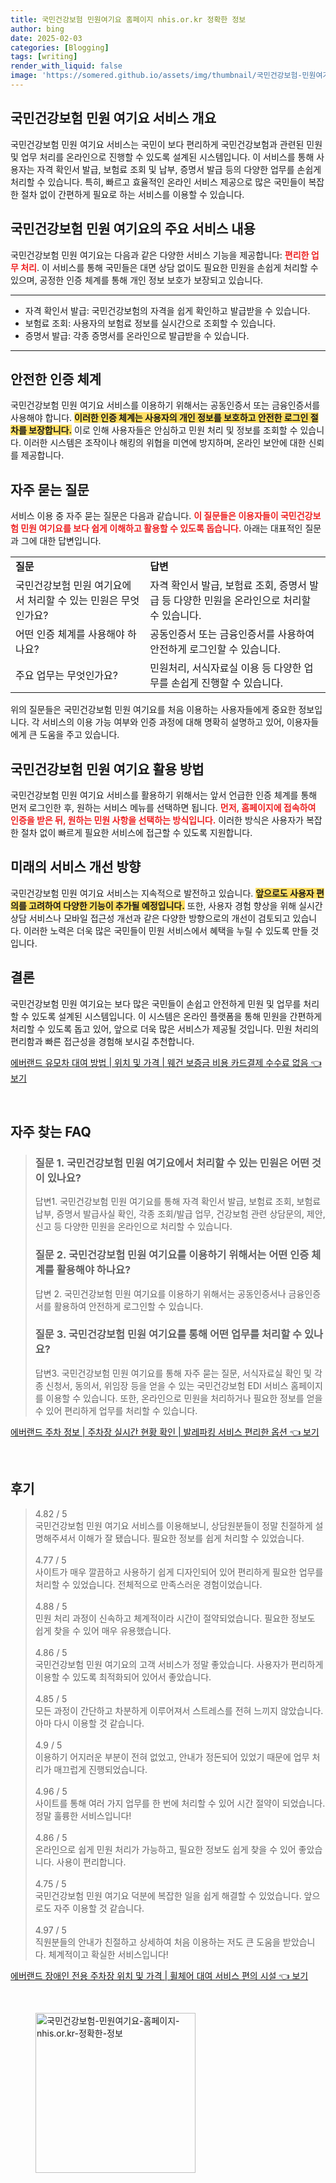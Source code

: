 ```yaml
---
title: 국민건강보험 민원여기요 홈페이지 nhis.or.kr 정확한 정보
author: bing
date: 2025-02-03
categories: [Blogging]
tags: [writing]
render_with_liquid: false
image: 'https://somered.github.io/assets/img/thumbnail/국민건강보험-민원여기요-홈페이지-nhis.or.kr-정확한-정보.webp'
---
```



<h2 id='서비스 개요'>국민건강보험 민원 여기요 서비스 개요</h2>

<p>국민건강보험 민원 여기요 서비스는 국민이 보다 편리하게 국민건강보험과 관련된 민원 및 업무 처리를 온라인으로 진행할 수 있도록 설계된 시스템입니다. 이 서비스를 통해 사용자는 자격 확인서 발급, 보험료 조회 및 납부, 증명서 발급 등의 다양한 업무를 손쉽게 처리할 수 있습니다. 특히, 빠르고 효율적인 온라인 서비스 제공으로 많은 국민들이 복잡한 절차 없이 간편하게 필요로 하는 서비스를 이용할 수 있습니다.</p>

<h2 id='주요 서비스 내용'>국민건강보험 민원 여기요의 주요 서비스 내용</h2>

<p>국민건강보험 민원 여기요는 다음과 같은 다양한 서비스 기능을 제공합니다: <b><span style="color: #ee2323;">편리한 업무 처리</span></b>. 이 서비스를 통해 국민들은 대면 상담 없이도 필요한 민원을 손쉽게 처리할 수 있으며, 공정한 인증 체계를 통해 개인 정보 보호가 보장되고 있습니다.</p>

<hr />

<ul>
    <li>자격 확인서 발급: 국민건강보험의 자격을 쉽게 확인하고 발급받을 수 있습니다.</li>
    <li>보험료 조회: 사용자의 보험료 정보를 실시간으로 조회할 수 있습니다.</li>
    <li>증명서 발급: 각종 증명서를 온라인으로 발급받을 수 있습니다.</li>
</ul>

<hr />

<h2 id='인증 체계'>안전한 인증 체계</h2>

<p>국민건강보험 민원 여기요 서비스를 이용하기 위해서는 공동인증서 또는 금융인증서를 사용해야 합니다. <b><span style="background-color: #ffe066;">이러한 인증 체계는 사용자의 개인 정보를 보호하고 안전한 로그인 절차를 보장합니다.</span></b> 이로 인해 사용자들은 안심하고 민원 처리 및 정보를 조회할 수 있습니다. 이러한 시스템은 조작이나 해킹의 위협을 미연에 방지하며, 온라인 보안에 대한 신뢰를 제공합니다.</p>

<h2 id='자주 묻는 질문'>자주 묻는 질문</h2>

<p>서비스 이용 중 자주 묻는 질문은 다음과 같습니다. <b><span style="color: #ee2323;">이 질문들은 이용자들이 국민건강보험 민원 여기요를 보다 쉽게 이해하고 활용할 수 있도록 돕습니다.</span></b> 아래는 대표적인 질문과 그에 대한 답변입니다.</p>

<table>
    <tr>
        <td><b>질문</b></td>
        <td><b>답변</b></td>
    </tr>
    <tr>
        <td>국민건강보험 민원 여기요에서 처리할 수 있는 민원은 무엇인가요?</td>
        <td>자격 확인서 발급, 보험료 조회, 증명서 발급 등 다양한 민원을 온라인으로 처리할 수 있습니다.</td>
    </tr>
    <tr>
        <td>어떤 인증 체계를 사용해야 하나요?</td>
        <td>공동인증서 또는 금융인증서를 사용하여 안전하게 로그인할 수 있습니다.</td>
    </tr>
    <tr>
        <td>주요 업무는 무엇인가요?</td>
        <td>민원처리, 서식자료실 이용 등 다양한 업무를 손쉽게 진행할 수 있습니다.</td>
    </tr>
</table>

<p>위의 질문들은 국민건강보험 민원 여기요를 처음 이용하는 사용자들에게 중요한 정보입니다. 각 서비스의 이용 가능 여부와 인증 과정에 대해 명확히 설명하고 있어, 이용자들에게 큰 도움을 주고 있습니다.</p>

<h2 id='서비스 활용 방법'>국민건강보험 민원 여기요 활용 방법</h2>

<p>국민건강보험 민원 여기요 서비스를 활용하기 위해서는 앞서 언급한 인증 체계를 통해 먼저 로그인한 후, 원하는 서비스 메뉴를 선택하면 됩니다. <b><span style="color: #ee2323;">먼저, 홈페이지에 접속하여 인증을 받은 뒤, 원하는 민원 사항을 선택하는 방식입니다.</span></b> 이러한 방식은 사용자가 복잡한 절차 없이 빠르게 필요한 서비스에 접근할 수 있도록 지원합니다.</p>

<h2 id='미래의 서비스 개선 방향'>미래의 서비스 개선 방향</h2>

<p>국민건강보험 민원 여기요 서비스는 지속적으로 발전하고 있습니다. <b><span style="background-color: #ffe066;">앞으로도 사용자 편의를 고려하여 다양한 기능이 추가될 예정입니다.</span></b> 또한, 사용자 경험 향상을 위해 실시간 상담 서비스나 모바일 접근성 개선과 같은 다양한 방향으로의 개선이 검토되고 있습니다. 이러한 노력은 더욱 많은 국민들이 민원 서비스에서 혜택을 누릴 수 있도록 만들 것입니다.</p>

<h2 id='결론'>결론</h2>

<p>국민건강보험 민원 여기요는 보다 많은 국민들이 손쉽고 안전하게 민원 및 업무를 처리할 수 있도록 설계된 시스템입니다. 이 시스템은 온라인 플랫폼을 통해 민원을 간편하게 처리할 수 있도록 돕고 있어, 앞으로 더욱 많은 서비스가 제공될 것입니다. 민원 처리의 편리함과 빠른 접근성을 경험해 보시길 추천합니다.</p>


<p><a class="click-button" title="에버랜드 유모차 대여 방법 | 위치 및 가격 | 웨건 보증금 비용 카드결제 수수료 없음" href="https://somered.github.io/posts/%EC%97%90%EB%B2%84%EB%9E%9C%EB%93%9C-%EC%9C%A0%EB%AA%A8%EC%B0%A8-%EB%8C%80%EC%97%AC-%EB%B0%A9%EB%B2%95-%EC%9C%84%EC%B9%98-%EB%B0%8F-%EA%B0%80%EA%B2%A9-%EC%9B%A8%EA%B1%B4-%EB%B3%B4%EC%A6%9D%EA%B8%88-%EB%B9%84%EC%9A%A9-%EC%B9%B4%EB%93%9C%EA%B2%B0%EC%A0%9C-%EC%88%98%EC%88%98%EB%A3%8C-%EC%97%86%EC%9D%8C/" rel="dofollow">에버랜드 유모차 대여 방법 | 위치 및 가격 | 웨건 보증금 비용 카드결제 수수료 없음 👈 보기</a></p><br>
<h2 id='자주_찾는_FAQ'>자주 찾는 FAQ</h2>
<div itemscope="" itemtype="https://schema.org/FAQPage"> 
<blockquote> 
<div itemscope="" itemprop="mainEntity" itemtype="https://schema.org/Question"> 
<h3 itemprop="name">질문 1. 국민건강보험 민원 여기요에서 처리할 수 있는 민원은 어떤 것이 있나요?</h3> 
<div itemscope="" itemprop="acceptedAnswer" itemtype="https://schema.org/Answer"> 
<span itemprop="text"> 
<p>답변1. 국민건강보험 민원 여기요를 통해 자격 확인서 발급, 보험료 조회, 보험료 납부, 증명서 발급사실 확인, 각종 조회/발급 업무, 건강보험 관련 상담문의, 제안, 신고 등 다양한 민원을 온라인으로 처리할 수 있습니다.</p> 
</span> 
</div> 
</div> 

<div itemscope="" itemprop="mainEntity" itemtype="https://schema.org/Question"> 
<h3 itemprop="name">질문 2. 국민건강보험 민원 여기요를 이용하기 위해서는 어떤 인증 체계를 활용해야 하나요?</h3> 
<div itemscope="" itemprop="acceptedAnswer" itemtype="https://schema.org/Answer"> 
<span itemprop="text"> 
<p>답변 2. 국민건강보험 민원 여기요를 이용하기 위해서는 공동인증서나 금융인증서를 활용하여 안전하게 로그인할 수 있습니다.</p> 
</span> 
</div> 
</div> 

<div itemscope="" itemprop="mainEntity" itemtype="https://schema.org/Question"> 
<h3 itemprop="name">질문 3. 국민건강보험 민원 여기요를 통해 어떤 업무를 처리할 수 있나요?</h3> 
<div itemscope="" itemprop="acceptedAnswer" itemtype="https://schema.org/Answer"> 
<span itemprop="text"> 
<p>답변3. 국민건강보험 민원 여기요를 통해 자주 묻는 질문, 서식자료실 확인 및 각종 신청서, 동의서, 위임장 등을 얻을 수 있는 국민건강보험 EDI 서비스 홈페이지를 이용할 수 있습니다. 또한, 온라인으로 민원을 처리하거나 필요한 정보를 얻을 수 있어 편리하게 업무를 처리할 수 있습니다.</p> 
</span> 
</div> 
</div> 
</blockquote> 
</div>
<p><a class="click-button" title="에버랜드 주차 정보 | 주차장 실시간 현황 확인 | 발레파킹 서비스 편리한 옵션" href="https://somered.github.io/posts/%EC%97%90%EB%B2%84%EB%9E%9C%EB%93%9C-%EC%A3%BC%EC%B0%A8-%EC%A0%95%EB%B3%B4-%EC%A3%BC%EC%B0%A8%EC%9E%A5-%EC%8B%A4%EC%8B%9C%EA%B0%84-%ED%98%84%ED%99%A9-%ED%99%95%EC%9D%B8-%EB%B0%9C%EB%A0%88%ED%8C%8C%ED%82%B9-%EC%84%9C%EB%B9%84%EC%8A%A4-%ED%8E%B8%EB%A6%AC%ED%95%9C-%EC%98%B5%EC%85%98/" rel="dofollow">에버랜드 주차 정보 | 주차장 실시간 현황 확인 | 발레파킹 서비스 편리한 옵션 👈 보기</a></p><br>
<h2 id='후기'>후기</h2>
<div itemscope itemtype="https://schema.org/Product">
  <blockquote>
  <div itemprop="review" itemscope itemtype="https://schema.org/Review">
      <div itemprop="reviewRating" itemscope itemtype="https://schema.org/Rating"> <span itemprop="ratingValue">4.82</span> / <span itemprop="bestRating">5</span> </div>
      <span itemprop="reviewBody">국민건강보험 민원 여기요 서비스를 이용해보니, 상담원분들이 정말 친절하게 설명해주셔서 이해가 잘 됐습니다. 필요한 정보를 쉽게 처리할 수 있었습니다.</span>
  </div>
  <br>
  <div itemprop="review" itemscope itemtype="https://schema.org/Review">
      <div itemprop="reviewRating" itemscope itemtype="https://schema.org/Rating"> <span itemprop="ratingValue">4.77</span> / <span itemprop="bestRating">5</span> </div>
      <span itemprop="reviewBody">사이트가 매우 깔끔하고 사용하기 쉽게 디자인되어 있어 편리하게 필요한 업무를 처리할 수 있었습니다. 전체적으로 만족스러운 경험이었습니다.</span>
  </div>
  <br>
  <div itemprop="review" itemscope itemtype="https://schema.org/Review">
      <div itemprop="reviewRating" itemscope itemtype="https://schema.org/Rating"> <span itemprop="ratingValue">4.88</span> / <span itemprop="bestRating">5</span> </div>
      <span itemprop="reviewBody">민원 처리 과정이 신속하고 체계적이라 시간이 절약되었습니다. 필요한 정보도 쉽게 찾을 수 있어 매우 유용했습니다.</span>
  </div>
  <br>
  <div itemprop="review" itemscope itemtype="https://schema.org/Review">
      <div itemprop="reviewRating" itemscope itemtype="https://schema.org/Rating"> <span itemprop="ratingValue">4.86</span> / <span itemprop="bestRating">5</span> </div>
      <span itemprop="reviewBody">국민건강보험 민원 여기요의 고객 서비스가 정말 좋았습니다. 사용자가 편리하게 이용할 수 있도록 최적화되어 있어서 좋았습니다.</span>
  </div>
  <br>
  <div itemprop="review" itemscope itemtype="https://schema.org/Review">
      <div itemprop="reviewRating" itemscope itemtype="https://schema.org/Rating"> <span itemprop="ratingValue">4.85</span> / <span itemprop="bestRating">5</span> </div>
      <span itemprop="reviewBody">모든 과정이 간단하고 차분하게 이루어져서 스트레스를 전혀 느끼지 않았습니다. 아마 다시 이용할 것 같습니다.</span>
  </div>
  <br>
  <div itemprop="review" itemscope itemtype="https://schema.org/Review">
      <div itemprop="reviewRating" itemscope itemtype="https://schema.org/Rating"> <span itemprop="ratingValue">4.9</span> / <span itemprop="bestRating">5</span> </div>
      <span itemprop="reviewBody">이용하기 어지러운 부분이 전혀 없었고, 안내가 정돈되어 있었기 때문에 업무 처리가 매끄럽게 진행되었습니다.</span>
  </div>
  <br>
  <div itemprop="review" itemscope itemtype="https://schema.org/Review">
      <div itemprop="reviewRating" itemscope itemtype="https://schema.org/Rating"> <span itemprop="ratingValue">4.96</span> / <span itemprop="bestRating">5</span> </div>
      <span itemprop="reviewBody">사이트를 통해 여러 가지 업무를 한 번에 처리할 수 있어 시간 절약이 되었습니다. 정말 훌륭한 서비스입니다!</span>
  </div>
  <br>
  <div itemprop="review" itemscope itemtype="https://schema.org/Review">
      <div itemprop="reviewRating" itemscope itemtype="https://schema.org/Rating"> <span itemprop="ratingValue">4.86</span> / <span itemprop="bestRating">5</span> </div>
      <span itemprop="reviewBody">온라인으로 쉽게 민원 처리가 가능하고, 필요한 정보도 쉽게 찾을 수 있어 좋았습니다. 사용이 편리합니다.</span>
  </div>
  <br>
  <div itemprop="review" itemscope itemtype="https://schema.org/Review">
      <div itemprop="reviewRating" itemscope itemtype="https://schema.org/Rating"> <span itemprop="ratingValue">4.75</span> / <span itemprop="bestRating">5</span> </div>
      <span itemprop="reviewBody">국민건강보험 민원 여기요 덕분에 복잡한 일을 쉽게 해결할 수 있었습니다. 앞으로도 자주 이용할 것 같습니다.</span>
  </div>
  <br>
  <div itemprop="review" itemscope itemtype="https://schema.org/Review">
      <div itemprop="reviewRating" itemscope itemtype="https://schema.org/Rating"> <span itemprop="ratingValue">4.97</span> / <span itemprop="bestRating">5</span> </div>
      <span itemprop="reviewBody">직원분들의 안내가 친절하고 상세하여 처음 이용하는 저도 큰 도움을 받았습니다. 체계적이고 확실한 서비스입니다!</span>
  </div>
  </blockquote>
</div>
<p><a class="click-button" title="에버랜드 장애인 전용 주차장 위치 및 가격 | 휠체어 대여 서비스 편의 시설" href="https://somered.github.io/posts/%EC%97%90%EB%B2%84%EB%9E%9C%EB%93%9C-%EC%9E%A5%EC%95%A0%EC%9D%B8-%EC%A0%84%EC%9A%A9-%EC%A3%BC%EC%B0%A8%EC%9E%A5-%EC%9C%84%EC%B9%98-%EB%B0%8F-%EA%B0%80%EA%B2%A9-%ED%9C%A0%EC%B2%B4%EC%96%B4-%EB%8C%80%EC%97%AC-%EC%84%9C%EB%B9%84%EC%8A%A4-%ED%8E%B8%EC%9D%98-%EC%8B%9C%EC%84%A4/" rel="dofollow">에버랜드 장애인 전용 주차장 위치 및 가격 | 휠체어 대여 서비스 편의 시설 👈 보기</a></p><br>
<figure class="image"><img src="https://somered.github.io/assets/img/thumbnail/국민건강보험-민원여기요-홈페이지-nhis.or.kr-정확한-정보.webp" alt="국민건강보험-민원여기요-홈페이지-nhis.or.kr-정확한-정보" width="256" height="256"></figure>